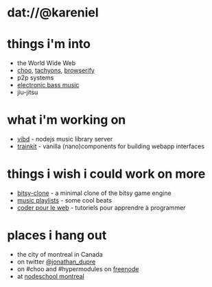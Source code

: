 # dat://@kareniel

# things i'm into

- the World Wide Web 
- [choo](https://choo.io/), [tachyons](http://tachyons.io/), [browserify](http://browserify.org/) 
- p2p systems 
- [electronic bass music](https://en.wikipedia.org/wiki/Bass_music) 
- jiu-jitsu 

# what i'm working on

- [vibd](https://github.com/vibedrive/vibd) - nodejs music library server  
- [trainkit](https://github.com/kareniel/trainkit) - vanilla (nano)components for building webapp interfaces 

# things i wish i could work on more

- [bitsy-clone](https://github.com/kareniel/bitsy-clone) - a minimal clone of the bitsy game engine 
- [music playlists](https://soundcloud.com/kareniel/sets) - some cool beats 
- [coder pour le web](https://www.coderpourleweb.ca) - tutoriels pour apprendre à programmer 

# places i hang out

- the city of montreal in Canada 
- on twitter [@jonathan_dupre](https://twitter.com/jonathan_dupre) 
- on \#choo and \#hypermodules on [freenode](https://freenode.net/project) 
- at [nodeschool montreal](https://nodeschool.io/montreal/) 
